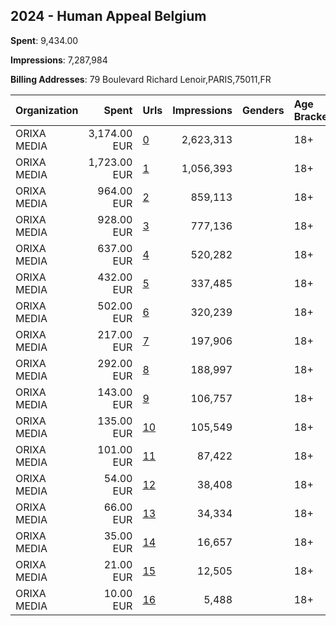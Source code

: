 ## 2024 - Human Appeal Belgium 
**Spent**: 9,434.00

**Impressions**: 7,287,984

**Billing Addresses**: 79 Boulevard Richard Lenoir,PARIS,75011,FR

|Organization|Spent|Urls|Impressions|Genders|Age Brackets|Country Codes|
|:---|---:|:---|---:|:---|:---|:---|
|ORIXA MEDIA|3,174.00 EUR|[0](https://www.snap.com/political-ads/asset/b11a6dc4e8c996f2389b168ffb9065d2bcf64e2f6a92a7ede3243c8426540ebb?mediaType=mp4)|2,623,313||18+|belgium|
|ORIXA MEDIA|1,723.00 EUR|[1](https://www.snap.com/political-ads/asset/b11a6dc4e8c996f2389b168ffb9065d2bcf64e2f6a92a7ede3243c8426540ebb?mediaType=mp4)|1,056,393||18+|belgium|
|ORIXA MEDIA|964.00 EUR|[2](https://www.snap.com/political-ads/asset/9bd5b726552ba1a15a9f226814e014752af2e7ec6f2722b34474ef34a4478148?mediaType=mp4)|859,113||18+|belgium|
|ORIXA MEDIA|928.00 EUR|[3](https://www.snap.com/political-ads/asset/7d8fa7bf00f9f9bf8288cf7b1a70ca79fd079982a6dccdf1b45ca16695d0050c?mediaType=mp4)|777,136||18+|belgium|
|ORIXA MEDIA|637.00 EUR|[4](https://www.snap.com/political-ads/asset/9161818d02970332b93e5b4a0ddc9e742847744a8a7c7cfb25580a313f278e2e?mediaType=mp4)|520,282||18+|belgium|
|ORIXA MEDIA|432.00 EUR|[5](https://www.snap.com/political-ads/asset/9bd5b726552ba1a15a9f226814e014752af2e7ec6f2722b34474ef34a4478148?mediaType=mp4)|337,485||18+|belgium|
|ORIXA MEDIA|502.00 EUR|[6](https://www.snap.com/political-ads/asset/7d8fa7bf00f9f9bf8288cf7b1a70ca79fd079982a6dccdf1b45ca16695d0050c?mediaType=mp4)|320,239||18+|belgium|
|ORIXA MEDIA|217.00 EUR|[7](https://www.snap.com/political-ads/asset/189422945e1456c0e921063d191339842d33702e5b2b9ecdc942e597008816e2?mediaType=mp4)|197,906||18+|belgium|
|ORIXA MEDIA|292.00 EUR|[8](https://www.snap.com/political-ads/asset/9161818d02970332b93e5b4a0ddc9e742847744a8a7c7cfb25580a313f278e2e?mediaType=mp4)|188,997||18+|belgium|
|ORIXA MEDIA|143.00 EUR|[9](https://www.snap.com/political-ads/asset/189422945e1456c0e921063d191339842d33702e5b2b9ecdc942e597008816e2?mediaType=mp4)|106,757||18+|belgium|
|ORIXA MEDIA|135.00 EUR|[10](https://www.snap.com/political-ads/asset/9a2cb9d676052937e6baa6eff52eb62f2e0721e8b0f7481d1c0e4e1191cbfa97?mediaType=mp4)|105,549||18+|belgium|
|ORIXA MEDIA|101.00 EUR|[11](https://www.snap.com/political-ads/asset/78544a78d043632094cbd47922235a239d3669bb8d74deeccd6717c6d125c9ff?mediaType=mp4)|87,422||18+|belgium|
|ORIXA MEDIA|54.00 EUR|[12](https://www.snap.com/political-ads/asset/78544a78d043632094cbd47922235a239d3669bb8d74deeccd6717c6d125c9ff?mediaType=mp4)|38,408||18+|belgium|
|ORIXA MEDIA|66.00 EUR|[13](https://www.snap.com/political-ads/asset/b11a6dc4e8c996f2389b168ffb9065d2bcf64e2f6a92a7ede3243c8426540ebb?mediaType=mp4)|34,334||18+|belgium|
|ORIXA MEDIA|35.00 EUR|[14](https://www.snap.com/political-ads/asset/7d8fa7bf00f9f9bf8288cf7b1a70ca79fd079982a6dccdf1b45ca16695d0050c?mediaType=mp4)|16,657||18+|belgium|
|ORIXA MEDIA|21.00 EUR|[15](https://www.snap.com/political-ads/asset/9a2cb9d676052937e6baa6eff52eb62f2e0721e8b0f7481d1c0e4e1191cbfa97?mediaType=mp4)|12,505||18+|belgium|
|ORIXA MEDIA|10.00 EUR|[16](https://www.snap.com/political-ads/asset/189422945e1456c0e921063d191339842d33702e5b2b9ecdc942e597008816e2?mediaType=mp4)|5,488||18+|belgium|
